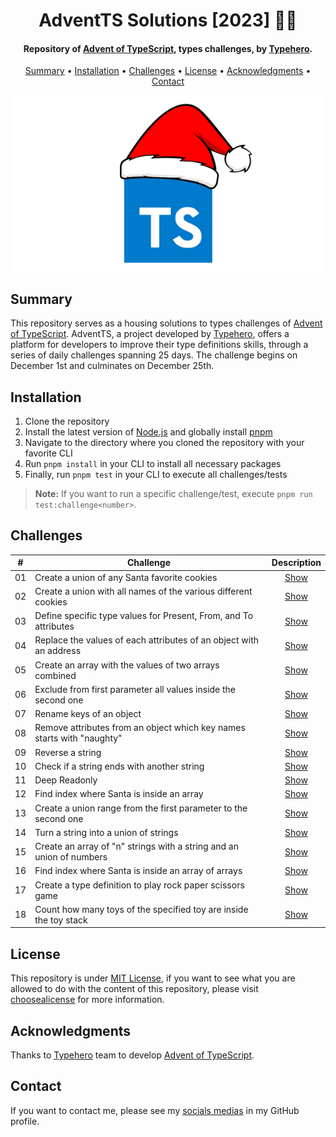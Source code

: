 <h1 align="center">
    AdventTS Solutions [2023] 🎅🎄
</h1>

<h4 align="center">
    Repository of <a href="https://typehero.dev/aot-2023" target="_blank">Advent of TypeScript<a>, types challenges, by <a href="https://typehero.dev/" target="_blank">Typehero</a>.
</h4>

<p align="center">
    <a href="#----summary">Summary</a> •
    <a href="#----installation">Installation</a> •
    <a href="#----challenges">Challenges</a> •
    <a href="#----license">License</a> •
    <a href="#----acknowledgments">Acknowledgments</a> •
    <a href="#----contact">Contact</a>
</p>

<p align="center">
    <img src="./.github/adventts-logo.png" width="500">
</p>

<h2>
    Summary
</h2>
<p>
    This repository serves as a housing solutions to types challenges of <a href="https://typehero.dev/aot-2023" target="_blank">Advent of TypeScript<a>. AdventTS, a project developed by <a href="https://typehero.dev/" target="_blank">Typehero</a>, offers a platform for developers to improve their type definitions skills, through a series of daily challenges spanning 25 days. The challenge begins on December 1st and culminates on December 25th.
</p>

<h2>
    Installation
</h2>
<ol>
    <li>Clone the repository</li>
    <li>Install the latest version of <a href="https://nodejs.org/es/" target="_blank">Node.js<a> and globally install <a href="https://pnpm.io/installation#using-npm" target="_blank">pnpm<a></li>
    <li>Navigate to the directory where you cloned the repository with your favorite CLI</li>
    <li>Run <code>pnpm install</code> in your CLI to install all necessary packages</li>
    <li>Finally, run <code>pnpm test</code> in your CLI to execute all challenges/tests</li>
</ol>

> **Note:** If you want to run a specific challenge/test, execute `pnpm run test:challenge<number>`.

<h2>
    Challenges
</h2>

|  #  | Challenge                                                              |        Description         |
| :-: | ---------------------------------------------------------------------- | :------------------------: |
| 01  | Create a union of any Santa favorite cookies                           | [Show](./src/01-challenge) |
| 02  | Create a union with all names of the various different cookies         | [Show](./src/02-challenge) |
| 03  | Define specific type values for Present, From, and To attributes       | [Show](./src/03-challenge) |
| 04  | Replace the values of each attributes of an object with an address     | [Show](./src/04-challenge) |
| 05  | Create an array with the values of two arrays combined                 | [Show](./src/05-challenge) |
| 06  | Exclude from first parameter all values inside the second one          | [Show](./src/06-challenge) |
| 07  | Rename keys of an object                                               | [Show](./src/07-challenge) |
| 08  | Remove attributes from an object which key names starts with "naughty" | [Show](./src/08-challenge) |
| 09  | Reverse a string                                                       | [Show](./src/09-challenge) |
| 10  | Check if a string ends with another string                             | [Show](./src/10-challenge) |
| 11  | Deep Readonly                                                          | [Show](./src/11-challenge) |
| 12  | Find index where Santa is inside an array                              | [Show](./src/12-challenge) |
| 13  | Create a union range from the first parameter to the second one        | [Show](./src/13-challenge) |
| 14  | Turn a string into a union of strings                                  | [Show](./src/14-challenge) |
| 15  | Create an array of "n" strings with a string and an union of numbers   | [Show](./src/15-challenge) |
| 16  | Find index where Santa is inside an array of arrays                    | [Show](./src/16-challenge) |
| 17  | Create a type definition to play rock paper scissors game              | [Show](./src/17-challenge) |
| 18  | Count how many toys of the specified toy are inside the toy stack      | [Show](./src/18-challenge) |

<h2>
    License
</h2>
<p>
    This repository is under <a href="./LICENSE" target="_blank">MIT License</a>, if you want to see what you are allowed to do with the content of this repository, please visit <a href="https://choosealicense.com/licenses/" target="_blank">choosealicense</a> for more information.
</p>

<h2>
    Acknowledgments
</h2>
<p>
    Thanks to <a href="https://typehero.dev/" target="_blank">Typehero</a> team to develop <a href="https://typehero.dev/aot-2023" target="_blank">Advent of TypeScript<a>.
</p>

<h2>
    Contact
</h1>
<p>
    If you want to contact me, please see my <a href="https://github.com/hozlucas28" target="_blank">socials medias</a> in my GitHub profile.
</p>
